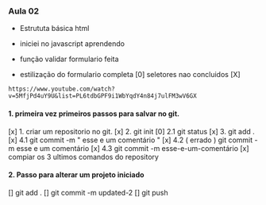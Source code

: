 ### Aula 02
* Estrututa básica html
* iniciei no javascript aprendendo 

* função validar formulario feita
* estilização do formulario completa
[0] seletores nao concluidos
[X] 

 ```ref: html5 css3 e javascript
 https://www.youtube.com/watch?v=5MfjPd4uY9U&list=PL6tdbGPF9i1WbYqdY4n84j7ulFM3wV6GX 
 ```

 #### 1. primeira vez primeiros passos para salvar no git.
 [x] 1. criar um repositorio no git.
 [x] 2. git init
 [0] 2.1 git status
 [x] 3. git add .
 [x] 4.1 git commit -m " esse e um comentário "
 [x] 4.2 ( errado ) git commit -m esse e um comentário
 [x] 4.3 git commit -m esse-e-um-comentário
 [x] compiar os 3 ultimos comandos do repository

 #### 2. Passo para alterar um projeto iniciado
 [] git add .
 [] git commit -m updated-2
 [] git push